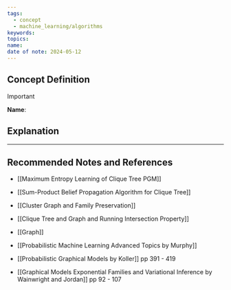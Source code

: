 ```yaml
---
tags:
  - concept
  - machine_learning/algorithms
keywords: 
topics: 
name: 
date of note: 2024-05-12
---
```


## Concept Definition

>[!important]
>**Name**: 



## Explanation





-----------
##  Recommended Notes and References



- [[Maximum Entropy Learning of Clique Tree PGM]]
- [[Sum-Product Belief Propagation Algorithm for Clique Tree]]


- [[Cluster Graph and Family Preservation]]
- [[Clique Tree and Graph and Running Intersection Property]]
- [[Graph]]


- [[Probabilistic Machine Learning Advanced Topics by Murphy]] 
- [[Probabilistic Graphical Models by Koller]] pp 391 - 419
- [[Graphical Models Exponential Families and Variational Inference by Wainwright and Jordan]] pp 92 - 107